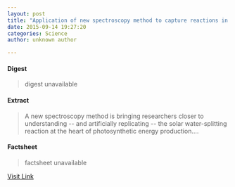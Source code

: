 ```yaml
---
layout: post
title: "Application of new spectroscopy method to capture reactions in photosynthesis"
date: 2015-09-14 19:27:20
categories: Science
author: unknown author

---
```



#### Digest
>digest unavailable

#### Extract
>A new spectroscopy method is bringing researchers closer to understanding -- and artificially replicating -- the solar water-splitting reaction at the heart of photosynthetic energy production....

#### Factsheet
>factsheet unavailable

[Visit Link](http://www.sciencedaily.com/releases/2015/09/150914152720.htm)


